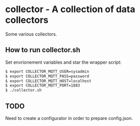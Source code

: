# collector - A collection of data collectors

Some various collectors.

## How to run collector.sh

Set envrionement variables and star the wrapper script:
```bash
$ export COLLECTOR_MQTT_USER=sysadmin
$ export COLLECTOR_MQTT_PASS=password
$ export COLLECTOR_MQTT_HOST=localhost
$ export COLLECTOR_MQTT_PORT=1883
$ ./collector.sh
```

## TODO

Need to create a configurator in order to prepare config.json.

